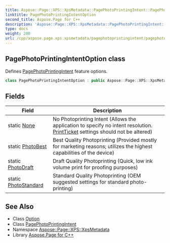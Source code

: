```yaml
---
title: Aspose::Page::XPS::XpsMetadata::PagePhotoPrintingIntent::PagePhotoPrintingIntentOption class
linktitle: PagePhotoPrintingIntentOption
second_title: Aspose.Page for C++
description: 'Aspose::Page::XPS::XpsMetadata::PagePhotoPrintingIntent::PagePhotoPrintingIntentOption class. Defines PagePhotoPrintingIntent feature options in C++.'
type: docs
weight: 200
url: /cpp/aspose.page.xps.xpsmetadata/pagephotoprintingintent/pagephotoprintingintentoption/
---
```

## PagePhotoPrintingIntentOption class


Defines [PagePhotoPrintingIntent](../) feature options.

```cpp
class PagePhotoPrintingIntentOption : public Aspose::Page::XPS::XpsMetadata::Option
```

## Fields

| Field | Description |
| --- | --- |
| static [None](./none/) | No Photoprinting Intent (Allows the application to specify no intent resolution. [PrintTicket](../../printticket/) settings should not be altered) |
| static [PhotoBest](./photobest/) | Best Quality Photoprinting (Provided mostly for marketing reasons; utilizes the highest capabilities of the device) |
| static [PhotoDraft](./photodraft/) | Draft Quality Photoprinting (Quick, low ink volume print for proofing purposes) |
| static [PhotoStandard](./photostandard/) | Standard Quality Photoprinting (OEM suggested settings for standard photo-printing) |
## See Also

* Class [Option](../../option/)
* Class [PagePhotoPrintingIntent](../)
* Namespace [Aspose::Page::XPS::XpsMetadata](../../)
* Library [Aspose.Page for C++](../../../)
